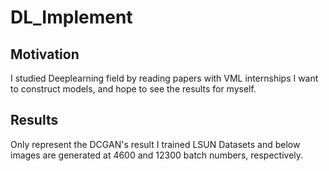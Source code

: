 # DL_Implement

## Motivation
I studied Deeplearning field by reading papers with VML internships
I want to construct models, and hope to see the results for myself.


## Results
Only represent the DCGAN's result
I trained LSUN Datasets and below images are generated at 4600 and 12300 batch numbers, respectively.

